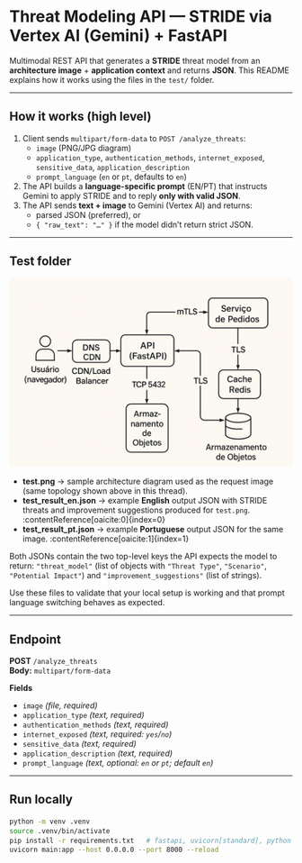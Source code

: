 # Threat Modeling API — STRIDE via Vertex AI (Gemini) + FastAPI

Multimodal REST API that generates a **STRIDE** threat model from an **architecture image** + **application context** and returns **JSON**. This README explains how it works using the files in the `test/` folder.

---

## How it works (high level)
1. Client sends `multipart/form-data` to `POST /analyze_threats`:
   - `image` (PNG/JPG diagram)
   - `application_type`, `authentication_methods`, `internet_exposed`, `sensitive_data`, `application_description`
   - `prompt_language` (`en` or `pt`, defaults to `en`)
2. The API builds a **language-specific prompt** (EN/PT) that instructs Gemini to apply STRIDE and to reply **only with valid JSON**.
3. The API sends **text + image** to Gemini (Vertex AI) and returns:
   - parsed JSON (preferred), or
   - `{ "raw_text": "…" }` if the model didn’t return strict JSON.

---

## Test folder
![Architecture](test/test.png "System Architecture")
- **test.png** → sample architecture diagram used as the request image (same topology shown above in this thread).
- **test_result_en.json** → example **English** output JSON with STRIDE threats and improvement suggestions produced for `test.png`. :contentReference[oaicite:0]{index=0}  
- **test_result_pt.json** → example **Portuguese** output JSON for the same image. :contentReference[oaicite:1]{index=1}

Both JSONs contain the two top-level keys the API expects the model to return: `"threat_model"` (list of objects with `"Threat Type"`, `"Scenario"`, `"Potential Impact"`) and `"improvement_suggestions"` (list of strings).

Use these files to validate that your local setup is working and that prompt language switching behaves as expected.

---

## Endpoint

**POST** `/analyze_threats`  
**Body:** `multipart/form-data`

**Fields**
- `image` *(file, required)*
- `application_type` *(text, required)*
- `authentication_methods` *(text, required)*
- `internet_exposed` *(text, required: `yes`/`no`)*
- `sensitive_data` *(text, required)*
- `application_description` *(text, required)*
- `prompt_language` *(text, optional: `en` or `pt`; default `en`)*

---

## Run locally

```bash
python -m venv .venv
source .venv/bin/activate
pip install -r requirements.txt   # fastapi, uvicorn[standard], python-dotenv, python-multipart, google-cloud-aiplatform
uvicorn main:app --host 0.0.0.0 --port 8000 --reload

